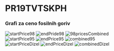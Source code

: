 # PR19TVTSKPH
### Grafi za ceno fosilnih goriv
![startPrice98](https://user-images.githubusercontent.com/44469307/55429622-35ecbb00-558c-11e9-9801-3111027901cf.png)
![endPride98](https://user-images.githubusercontent.com/44469307/55429627-38e7ab80-558c-11e9-9abb-32785ca2899e.png)
![98pricesCombined](https://user-images.githubusercontent.com/44469307/55429634-3be29c00-558c-11e9-8a30-7f4e8e38e956.png)<br/>
![startPrice95](https://user-images.githubusercontent.com/44469307/55429640-3f762300-558c-11e9-9fd7-6bb38689eb4b.png)
![endPrice95](https://user-images.githubusercontent.com/44469307/55429646-42711380-558c-11e9-98e5-f90def7a72fd.png)
![combined95](https://user-images.githubusercontent.com/44469307/55429662-469d3100-558c-11e9-9afa-ea7274648ed8.png)<br/>
![startPriceDizel](https://user-images.githubusercontent.com/44469307/55429667-49982180-558c-11e9-98b8-9f63b96a9cd8.png)
![endPriceDizel](https://user-images.githubusercontent.com/44469307/55429674-4bfa7b80-558c-11e9-9cee-2e50c326e6ce.png)
![combinedDizel](https://user-images.githubusercontent.com/44469307/55429676-4dc43f00-558c-11e9-846e-1c1e0bfcd63b.png)
